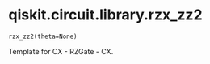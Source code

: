 # qiskit.circuit.library.rzx\_zz2

<span id="undefined" />

`rzx_zz2(theta=None)`

Template for CX - RZGate - CX.
